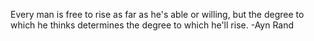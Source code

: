 Every man is free to rise as far as he's able or willing, 
but the degree to which he thinks determines the degree 
to which he'll rise. -Ayn Rand

